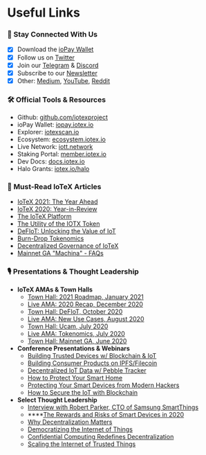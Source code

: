 # Useful Links

### 🤝 Stay Connected With Us

* [x] Download the [ioPay Wallet](https://iopay.iotex.io)
* [x] Follow us on [Twitter](https://twitter.com/iotex_io)
* [x] Join our [Telegram](https://t.me/IoTeXGroup) & [Discord](https://discord.gg/hTkuXSD9b4)
* [x] Subscribe to our [Newsletter](https://iotex.substack.com/)
* [x] Other: [Medium](https://medium.com/@iotex), [YouTube](https://www.youtube.com/channel/UCdj3xY3LCktuamvuFusWOZw), [Reddit](https://www.reddit.com/r/IoTeX)

### 🛠 Official Tools & Resources

* Github: [github.com/iotexproject](https://github.com/iotexproject)
* ioPay Wallet: [iopay.iotex.io](https://iopay.iotex.io)
* Explorer: [iotexscan.io](https://iotexscan.io)
* Ecosystem: [ecosystem.iotex.io](https://ecosystem.iotex.io)
* Live Network: [iott.network](https://iott.network)
* Staking Portal: [member.iotex.io](https://member.iotex.io)
* Dev Docs: [docs.iotex.io](https://docs.iotex.io)
* Halo Grants: [iotex.io/halo](https://iotex.io/halo)

### 📖 Must-Read IoTeX Articles

* [IoTeX 2021: The Year Ahead](https://iotex.medium.com/iotex-2021-the-year-ahead-acf743e2df03)
* [IoTeX 2020: Year-in-Review](https://medium.com/iotex/iotex-2020-year-in-review-9e1e29b78ff6)
* [The IoTeX Platform](https://medium.com/iotex/the-iotex-platform-optimized-for-the-internet-of-trusted-things-dd4f9240db59)
* [The Utility of the IOTX Token](https://iotex.medium.com/iotex-tokenomics-part-1-utility-of-the-iotx-token-781ff9c866e3)
* [DeFIoT: Unlocking the Value of IoT ](https://iotex.medium.com/defiot-unlocking-the-trillion-dollar-iot-data-market-c76a5204cb0e)
* [Burn-Drop Tokenomics](https://medium.com/@iotex/iotex-tokenomics-burn-drop-to-bootstrap-1-million-iotex-devices-66a43a1a68d7)
* [Decentralized Governance of IoTeX](https://iotex.medium.com/decentralized-governance-of-the-iotex-network-35164d5605ea)
* [Mainnet GA "Machina" - FAQs](https://iotex.medium.com/iotex-mainnet-ga-faqs-1ac44f486e52)

### 🎙 Presentations & Thought Leadership

* **IoTeX AMAs & Town Halls**
  * [Town Hall: 2021 Roadmap, January 2021](https://www.youtube.com/watch?v=ezQbYtHpZxo&ab_channel=IoTeXOfficial)
  * [Live AMA: 2020 Recap, December 2020](https://www.youtube.com/watch?v=pIRz4WbywQ0&ab_channel=IoTeXOfficial)
  * [Town Hall: DeFIoT, October 2020](https://www.youtube.com/watch?v=wQQzahg7U-I&ab_channel=IoTeXOfficial)
  * [Live AMA: New Use Cases, August 2020](https://www.youtube.com/watch?v=0lwpzIAOGRs&ab_channel=IoTeXOfficial)
  * [Town Hall: Ucam, July 2020](https://www.youtube.com/watch?v=znP7bGKDeJI&ab_channel=IoTeXOfficial)
  * [Live AMA: Tokenomics, July 2020](https://www.youtube.com/watch?v=rIjvK-pIk3g&ab_channel=IoTeXOfficial)
  * [Town Hall: Mainnet GA, June 2020](https://www.youtube.com/watch?v=z1bPmKf2pv4&ab_channel=IoTeXOfficial)
* **Conference Presentations & Webinars**
  * [Building Trusted Devices w/ Blockchain & IoT](https://www.youtube.com/watch?v=YgAynMGDOD4&ab_channel=IoTeXOfficial)
  * [Building Consumer Products on IPFS/Filecoin](https://youtu.be/dek7B1DXPmU)
  * [Decentralized IoT Data w/ Pebble Tracker](https://www.youtube.com/watch?v=9C3CP1uTKPI&ab_channel=IoTeXOfficial)
  * [How to Protect Your Smart Home](https://www.youtube.com/watch?v=ZGz7bUPj7-g&ab_channel=IoTeXOfficial)
  * [Protecting Your Smart Devices from Modern Hackers](https://youtu.be/9dHEPF6TPlE)
  * [How to Secure the IoT with Blockchain](https://www.youtube.com/watch?v=m98JC8_WXTw&ab_channel=IoTeXOfficial)
* **Select Thought Leadership**
  * [Interview with Robert Parker, CTO of Samsung SmartThings](https://www.youtube.com/watch?v=-DbkPx6vxL4&ab_channel=IoTeXOfficial)
  * \*\*\*\*[The Rewards and Risks of Smart Devices in 2020](https://www.coindesk.com/the-year-we-learned-the-rewards-and-risks-of-smart-devices)
  * [Why Decentralization Matters](https://iotex.medium.com/why-decentralization-matters-now-more-than-ever-f5cd074589c5)
  * [Democratizing the Internet of Things](https://www.iotforall.com/democratizing-the-internet-of-things)
  * [Confidential Computing Redefines Decentralization](https://medium.com/iotex/confidential-computing-redefines-decentralization-8ac6f0da7aec)
  * [Scaling the Internet of Trusted Things](https://iotex.medium.com/iotex-times-a-million-scaling-the-internet-of-trusted-things-dc6055d2bf8b)

